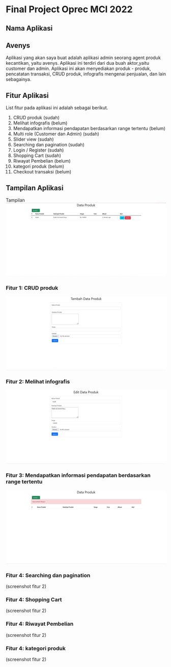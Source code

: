 # Final Project Oprec MCI 2022
  
## Nama Aplikasi
## Avenys
Aplikasi yang akan saya buat adalah aplikasi admin seorang agent produk kecantikan, yaitu avenys. Aplikasi ini terdiri dari dua buah aktor,yaitu customer dan admin. Aplikasi ini akan menyediakan produk - produk, pencatatan transaksi, CRUD produk, infografis mengenai penjualan, dan lain sebagainya.

## Fitur Aplikasi
List fitur pada aplikasi ini adalah sebagai berikut.
1. CRUD produk (sudah)
2. Melihat infografis (belum) 
3. Mendapatkan informasi pendapatan berdasarkan range tertentu (belum)
4. Multi role (Customer dan Admin) (sudah)
5. Slider view (sudah)
6. Searching dan pagination (sudah)
7. Login / Register (sudah)
8. Shopping Cart (sudah)
9. Riwayat Pembelian (belum)
10. kategori produk (belum)
11. Checkout transaksi (belum)

## Tampilan Aplikasi
Tampilan
![Test Image 1](/screenshot/pic1.jpg)
### Fitur 1: CRUD produk
![Test Image 1](/screenshot/pic2.jpg)
### Fitur 2: Melihat infografis
![Test Image 1](/screenshot/pic3.jpg)
### Fitur 3: Mendapatkan informasi pendapatan berdasarkan range tertentu
![Test Image 1](/screenshot/pic4.jpg)
### Fitur 4: Searching dan pagination
(screenshot fitur 2)
### Fitur 4: Shopping Cart
(screenshot fitur 2)
### Fitur 4: Riwayat Pembelian
(screenshot fitur 2)
### Fitur 4: kategori produk
(screenshot fitur 2)



